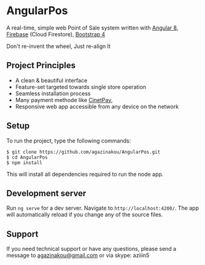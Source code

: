 # AngularPos
A real-time, simple web Point of Sale system written with [Angular 8](https://angular.io/), [Firebase](http://firebase.com/) (Cloud Firestore), [Bootstrap 4](https://getbootstrap.com/)

Don't re-invent the wheel, Just re-align It

## Project Principles

- A clean & beautiful interface
- Feature-set targeted towards single store operation
- Seamless installation process
- Many payment methode like [CinetPay](https://cinetpay.com/), 
- Responsive web app accessible from any device on the network

## Setup
To run the project, type the following commands:

``` 
$ git clone https://github.com/agazinakou/AngularPos.git
$ cd AngularPos
$ npm install 
```

This will install all dependencies required to run the node app.

## Development server
Run `ng serve` for a dev server. Navigate to `http://localhost:4200/`. The app will automatically reload if you change any of the source files.

## Support
If you need technical support or have any questions, please send a message to agazinakou@gmail.com or via skype: aziiin5